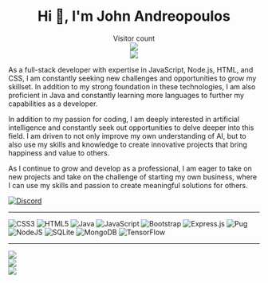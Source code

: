 <h1 align="center">Hi 👋, I'm John Andreopoulos</h1>
<p align="center"> 
   Visitor count<br>
   <img src="https://profile-counter.glitch.me/johnandreop/count.svg" /><br>
   <img src="https://imgur.com/ATHWqvC.gif" />
</p>


As a full-stack developer with expertise in JavaScript, Node.js, HTML, and CSS, I am constantly seeking new challenges and opportunities to grow my skillset. In addition to my strong foundation in these technologies, I am also proficient in Java and constantly learning more languages to further my capabilities as a developer.

In addition to my passion for coding, I am deeply interested in artificial intelligence and constantly seek out opportunities to delve deeper into this field. I am driven to not only improve my own understanding of AI, but to also use my skills and knowledge to create innovative projects that bring happiness and value to others.

As I continue to grow and develop as a professional, I am eager to take on new projects and take on the challenge of starting my own business, where I can use my skills and passion to create meaningful solutions for others.

[![Discord](https://img.shields.io/badge/Discord-%237289DA.svg?logo=discord&logoColor=white)](https://discord.gg/https://discord.gg/sQQFSnQhdt) 

---

![CSS3](https://img.shields.io/badge/css3-%231572B6.svg?style=flat&logo=css3&logoColor=white) ![HTML5](https://img.shields.io/badge/html5-%23E34F26.svg?style=flat&logo=html5&logoColor=white) ![Java](https://img.shields.io/badge/java-%23ED8B00.svg?style=flat&logo=java&logoColor=white) ![JavaScript](https://img.shields.io/badge/javascript-%23323330.svg?style=flat&logo=javascript&logoColor=%23F7DF1E) ![Bootstrap](https://img.shields.io/badge/bootstrap-%23563D7C.svg?style=flat&logo=bootstrap&logoColor=white) ![Express.js](https://img.shields.io/badge/express.js-%23404d59.svg?style=flat&logo=express&logoColor=%2361DAFB) ![Pug](https://img.shields.io/badge/Pug-FFF?style=flat&logo=pug&logoColor=A86454) ![NodeJS](https://img.shields.io/badge/node.js-6DA55F?style=flat&logo=node.js&logoColor=white) ![SQLite](https://img.shields.io/badge/sqlite-%2307405e.svg?style=flat&logo=sqlite&logoColor=white) ![MongoDB](https://img.shields.io/badge/MongoDB-%234ea94b.svg?style=flat&logo=mongodb&logoColor=white) ![TensorFlow](https://img.shields.io/badge/TensorFlow-%23FF6F00.svg?style=flat&logo=TensorFlow&logoColor=white)

---

![](https://github-readme-stats.vercel.app/api?username=JohnAndreop&theme=radical&hide_border=true&include_all_commits=true&count_private=true)<br/>
![](https://github-readme-streak-stats.herokuapp.com/?user=JohnAndreop&theme=radical&hide_border=true)<br/>
![](https://github-readme-stats.vercel.app/api/top-langs/?username=JohnAndreop&theme=radical&hide_border=true&include_all_commits=true&count_private=true&layout=compact)
